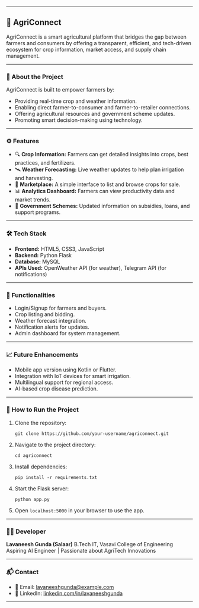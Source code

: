 

---

## 🌾 AgriConnect

AgriConnect is a smart agricultural platform that bridges the gap between farmers and consumers by offering a transparent, efficient, and tech-driven ecosystem for crop information, market access, and supply chain management.

---

### 📌 About the Project

AgriConnect is built to empower farmers by:

* Providing real-time crop and weather information.
* Enabling direct farmer-to-consumer and farmer-to-retailer connections.
* Offering agricultural resources and government scheme updates.
* Promoting smart decision-making using technology.

---

### ⚙️ Features

* 🔍 **Crop Information:** Farmers can get detailed insights into crops, best practices, and fertilizers.
* 🛰️ **Weather Forecasting:** Live weather updates to help plan irrigation and harvesting.
* 🛒 **Marketplace:** A simple interface to list and browse crops for sale.
* 📊 **Analytics Dashboard:** Farmers can view productivity data and market trends.
* 📢 **Government Schemes:** Updated information on subsidies, loans, and support programs.

---

### 🛠️ Tech Stack

* **Frontend:** HTML5, CSS3, JavaScript
* **Backend:** Python Flask
* **Database:** MySQL
* **APIs Used:** OpenWeather API (for weather), Telegram API (for notifications)

---

### 🧪 Functionalities

* Login/Signup for farmers and buyers.
* Crop listing and bidding.
* Weather forecast integration.
* Notification alerts for updates.
* Admin dashboard for system management.

---

### 📈 Future Enhancements

* Mobile app version using Kotlin or Flutter.
* Integration with IoT devices for smart irrigation.
* Multilingual support for regional access.
* AI-based crop disease prediction.

---

### 📄 How to Run the Project

1. Clone the repository:

   ```
   git clone https://github.com/your-username/agriconnect.git
   ```

2. Navigate to the project directory:

   ```
   cd agriconnect
   ```

3. Install dependencies:

   ```
   pip install -r requirements.txt
   ```

4. Start the Flask server:

   ```
   python app.py
   ```

5. Open `localhost:5000` in your browser to use the app.

---

### 🧑‍💻 Developer

**Lavaneesh Gunda (Salaar)**
B.Tech IT, Vasavi College of Engineering
Aspiring AI Engineer | Passionate about AgriTech Innovations

---

### 📬 Contact

* 📧 Email: [lavaneeshgunda@example.com](mailto:lavaneeshgunda@example.com)
* 💼 LinkedIn: [linkedin.com/in/lavaneeshgunda](https://linkedin.com/in/lavaneeshgunda)

---

